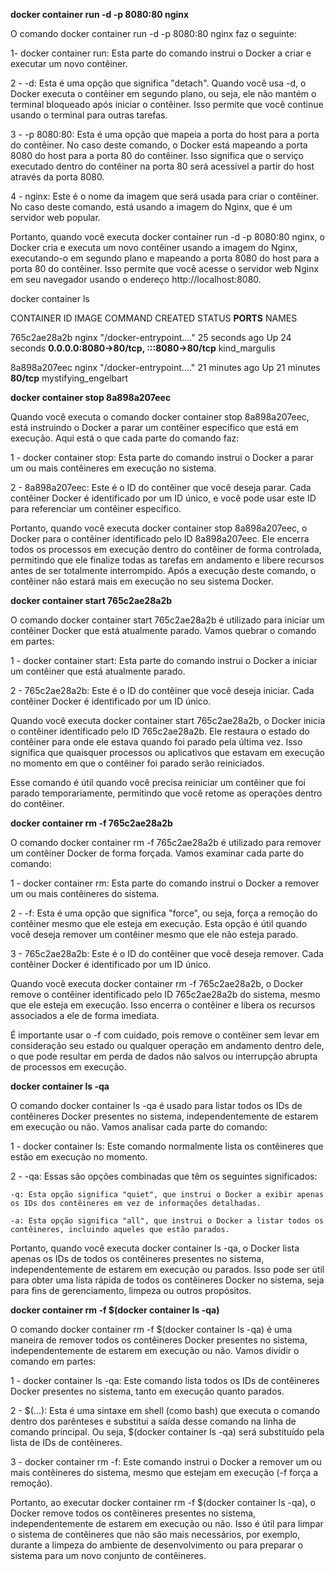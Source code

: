 **docker container run -d -p 8080:80 nginx**

O comando docker container run -d -p 8080:80 nginx faz o seguinte:

1- docker container run: Esta parte do comando instrui o Docker a criar e executar um novo contêiner.

2 - -d: Esta é uma opção que significa "detach". Quando você usa -d, o Docker executa o contêiner em segundo plano, ou seja, ele não mantém o terminal bloqueado após iniciar o contêiner. Isso permite que você continue usando o terminal para outras tarefas.

3 - -p 8080:80: Esta é uma opção que mapeia a porta do host para a porta do contêiner. No caso deste comando, o Docker está mapeando a porta 8080 do host para a porta 80 do contêiner. Isso significa que o serviço executado dentro do contêiner na porta 80 será acessível a partir do host através da porta 8080.

4 - nginx: Este é o nome da imagem que será usada para criar o contêiner. No caso deste comando, está usando a imagem do Nginx, que é um servidor web popular.

Portanto, quando você executa docker container run -d -p 8080:80 nginx, o Docker cria e executa um novo contêiner usando a imagem do Nginx, executando-o em segundo plano e mapeando a porta 8080 do host para a porta 80 do contêiner. Isso permite que você acesse o servidor web Nginx em seu navegador usando o endereço http://localhost:8080.

docker container ls

CONTAINER ID   IMAGE     COMMAND                  CREATED          STATUS          **PORTS**                                   NAMES

765c2ae28a2b   nginx     "/docker-entrypoint.…"   25 seconds ago   Up 24 seconds   **0.0.0.0:8080->80/tcp, :::8080->80/tcp**   kind_margulis

8a898a207eec   nginx     "/docker-entrypoint.…"   21 minutes ago   Up 21 minutes   **80/tcp**                                  mystifying_engelbart

**docker container stop 8a898a207eec**

Quando você executa o comando docker container stop 8a898a207eec, está instruindo o Docker a parar um contêiner específico que está em execução. Aqui está o que cada parte do comando faz:

1 - docker container stop: Esta parte do comando instrui o Docker a parar um ou mais contêineres em execução no sistema.

2 - 8a898a207eec: Este é o ID do contêiner que você deseja parar. Cada contêiner Docker é identificado por um ID único, e você pode usar este ID para referenciar um contêiner específico.

Portanto, quando você executa docker container stop 8a898a207eec, o Docker para o contêiner identificado pelo ID 8a898a207eec. Ele encerra todos os processos em execução dentro do contêiner de forma controlada, permitindo que ele finalize todas as tarefas em andamento e libere recursos antes de ser totalmente interrompido. Após a execução deste comando, o contêiner não estará mais em execução no seu sistema Docker.

**docker container start 765c2ae28a2b**

O comando docker container start 765c2ae28a2b é utilizado para iniciar um contêiner Docker que está atualmente parado. Vamos quebrar o comando em partes:

1 - docker container start: Esta parte do comando instrui o Docker a iniciar um contêiner que está atualmente parado.

2 - 765c2ae28a2b: Este é o ID do contêiner que você deseja iniciar. Cada contêiner Docker é identificado por um ID único.

Quando você executa docker container start 765c2ae28a2b, o Docker inicia o contêiner identificado pelo ID 765c2ae28a2b. Ele restaura o estado do contêiner para onde ele estava quando foi parado pela última vez. Isso significa que quaisquer processos ou aplicativos que estavam em execução no momento em que o contêiner foi parado serão reiniciados.

Esse comando é útil quando você precisa reiniciar um contêiner que foi parado temporariamente, permitindo que você retome as operações dentro do contêiner.

**docker container rm -f 765c2ae28a2b**

O comando docker container rm -f 765c2ae28a2b é utilizado para remover um contêiner Docker de forma forçada. Vamos examinar cada parte do comando:

1 - docker container rm: Esta parte do comando instrui o Docker a remover um ou mais contêineres do sistema.

2 - -f: Esta é uma opção que significa "force", ou seja, força a remoção do contêiner mesmo que ele esteja em execução. Esta opção é útil quando você deseja remover um contêiner mesmo que ele não esteja parado.

3 - 765c2ae28a2b: Este é o ID do contêiner que você deseja remover. Cada contêiner Docker é identificado por um ID único.

Quando você executa docker container rm -f 765c2ae28a2b, o Docker remove o contêiner identificado pelo ID 765c2ae28a2b do sistema, mesmo que ele esteja em execução. Isso encerra o contêiner e libera os recursos associados a ele de forma imediata.

É importante usar o -f com cuidado, pois remove o contêiner sem levar em consideração seu estado ou qualquer operação em andamento dentro dele, o que pode resultar em perda de dados não salvos ou interrupção abrupta de processos em execução.

**docker container ls -qa**


O comando docker container ls -qa é usado para listar todos os IDs de contêineres Docker presentes no sistema, independentemente de estarem em execução ou não. Vamos analisar cada parte do comando:

1 - docker container ls: Este comando normalmente lista os contêineres que estão em execução no momento.

2 - -qa: Essas são opções combinadas que têm os seguintes significados:

    -q: Esta opção significa "quiet", que instrui o Docker a exibir apenas os IDs dos contêineres em vez de informações detalhadas.

    -a: Esta opção significa "all", que instrui o Docker a listar todos os contêineres, incluindo aqueles que estão parados.

Portanto, quando você executa docker container ls -qa, o Docker lista apenas os IDs de todos os contêineres presentes no sistema, independentemente de estarem em execução ou parados. Isso pode ser útil para obter uma lista rápida de todos os contêineres Docker no sistema, seja para fins de gerenciamento, limpeza ou outros propósitos.

**docker container rm -f $(docker container ls -qa)**

O comando docker container rm -f $(docker container ls -qa) é uma maneira de remover todos os contêineres Docker presentes no sistema, independentemente de estarem em execução ou não. Vamos dividir o comando em partes:

1 - docker container ls -qa: Este comando lista todos os IDs de contêineres Docker presentes no sistema, tanto em execução quanto parados.

2 - $(...): Esta é uma sintaxe em shell (como bash) que executa o comando dentro dos parênteses e substitui a saída desse comando na linha de comando principal. Ou seja, $(docker container ls -qa) será substituído pela lista de IDs de contêineres.

3 - docker container rm -f: Este comando instrui o Docker a remover um ou mais contêineres do sistema, mesmo que estejam em execução (-f força a remoção).

Portanto, ao executar docker container rm -f $(docker container ls -qa), o Docker remove todos os contêineres presentes no sistema, independentemente de estarem em execução ou não. Isso é útil para limpar o sistema de contêineres que não são mais necessários, por exemplo, durante a limpeza do ambiente de desenvolvimento ou para preparar o sistema para um novo conjunto de contêineres.
